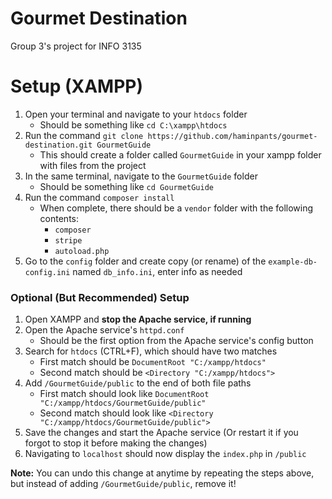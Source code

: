 # Gourmet Destination
Group 3's project for INFO 3135

# Setup (XAMPP)
1. Open your terminal and navigate to your `htdocs` folder
    - Should be something like `cd C:\xampp\htdocs`
2. Run the command `git clone https://github.com/haminpants/gourmet-destination.git GourmetGuide`
    - This should create a folder called `GourmetGuide` in your xampp folder with files from the project
3. In the same terminal, navigate to the `GourmetGuide` folder
    - Should be something like `cd GourmetGuide`
4. Run the command `composer install`
    - When complete, there should be a `vendor` folder with the following contents:
        - `composer`
        - `stripe`
        - `autoload.php`
5. Go to the `config` folder and create copy (or rename) of the `example-db-config.ini` named `db_info.ini`, enter info as needed
### Optional (But Recommended) Setup
1. Open XAMPP and **stop the Apache service, if running**
2. Open the Apache service's `httpd.conf`
    - Should be the first option from the Apache service's config button
3. Search for `htdocs` (CTRL+F), which should have two matches
    - First match should be `DocumentRoot "C:/xampp/htdocs"`
    - Second match should be `<Directory "C:/xampp/htdocs">`
4. Add `/GourmetGuide/public` to the end of both file paths
    - First match should look like `DocumentRoot "C:/xampp/htdocs/GourmetGuide/public"`
    - Second match should look like `<Directory "C:/xampp/htdocs/GourmetGuide/public">`
5. Save the changes and start the Apache service (Or restart it if you forgot to stop it before making the changes)
6. Navigating to `localhost` should now display the `index.php` in `/public`

**Note:** You can undo this change at anytime by repeating the steps above, but instead of adding `/GourmetGuide/public`, remove it!